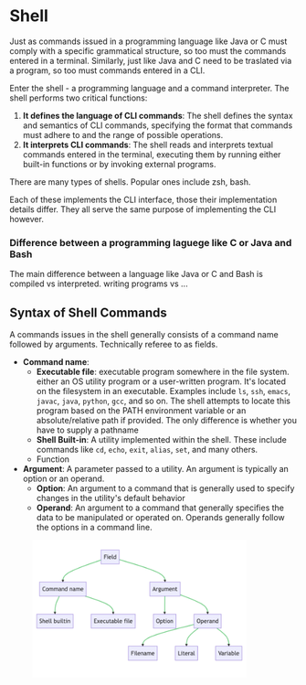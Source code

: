 # Shell

Just as commands issued in a programming language like Java or C must comply with a specific grammatical structure, so too must the commands entered in a terminal. Similarly, just like Java and C need to be traslated via a program, so too must commands entered in a CLI.&#x20;



Enter the shell - a programming language and a command interpreter. The shell performs two critical functions:

1. **It defines the language of CLI commands**: The shell defines the syntax and semantics of CLI commands, specifying the format that commands must adhere to and the range of possible operations.
2. **It interprets CLI commands**: The shell reads and interprets textual commands entered in the terminal, executing them by running either built-in functions or by invoking external programs.



There are many types of shells. Popular ones include zsh, bash.

Each of these implements the CLI interface, those their implementation details differ. They all serve the same purpose of implementing the CLI however.&#x20;



### Difference between a programming laguege like C or Java and Bash



The main difference between a language like Java or C and Bash is compiled vs interpreted. writing programs vs ...&#x20;

## Syntax of Shell Commands

A commands issues in the shell generally consists of a command name followed by arguments. Technically referee to as fields.

* **Command name**:
  * **Executable file**: executable program somewhere in the file system. either an OS utility program or a user-written program. It's located on the filesystem in an executable. Examples include `ls`, `ssh`, `emacs`, `javac`, `java`, `python`, `gcc`, and so on. The shell attempts to locate this program based on the PATH environment variable or an absolute/relative path if provided. The only difference is whether you have to supply a pathname
  * **Shell Built-in**: A utility implemented within the shell. These include commands like `cd`, `echo`, `exit`, `alias`, `set`, and many others.
  * Function
* **Argument**: A parameter passed to a utility. An argument is typically an option or an operand.
  * **Option**: An argument to a command that is generally used to specify changes in the utility's default behavior
  * **Operand**: An argument to a command that generally specifies the data to be manipulated or operated on. Operands generally follow the options in a command line.

<figure><img src="../.gitbook/assets/Screenshot 2023-05-19 at 4.10.11 PM.png" alt="" width="375"><figcaption></figcaption></figure>
